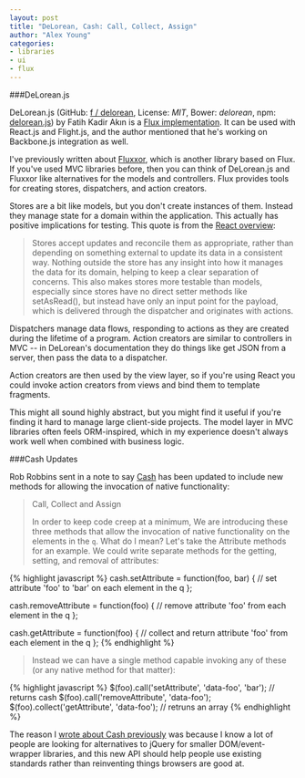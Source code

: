 ```yaml
---
layout: post
title: "DeLorean, Cash: Call, Collect, Assign"
author: "Alex Young"
categories:
- libraries
- ui
- flux
---
```


###DeLorean.js

DeLorean.js (GitHub: [f / delorean](https://github.com/f/delorean), License: _MIT_, Bower: _delorean_, npm: [delorean.js](https://www.npmjs.org/package/delorean.js)) by Fatih Kadir Akın is a [Flux implementation](http://facebook.github.io/react/docs/flux-overview.html).  It can be used with React.js and Flight.js, and the author mentioned that he's working on Backbone.js integration as well.

I've previously written about [Fluxxor](http://dailyjs.com/2014/05/27/flux/), which is another library based on Flux.  If you've used MVC libraries before, then you can think of DeLorean.js and Fluxxor like alternatives for the models and controllers.  Flux provides tools for creating stores, dispatchers, and action creators.

Stores are a bit like models, but you don't create instances of them.  Instead they manage state for a domain within the application.  This actually has positive implications for testing.  This quote is from the [React overview](http://facebook.github.io/react/docs/flux-overview.html):

> Stores accept updates and reconcile them as appropriate, rather than depending on something external to update its data in a consistent way. Nothing outside the store has any insight into how it manages the data for its domain, helping to keep a clear separation of concerns. This also makes stores more testable than models, especially since stores have no direct setter methods like setAsRead(), but instead have only an input point for the payload, which is delivered through the dispatcher and originates with actions.

Dispatchers manage data flows, responding to actions as they are created during the lifetime of a program.  Action creators are similar to controllers in MVC -- in DeLorean's documentation they do things like get JSON from a server, then pass the data to a dispatcher.

Action creators are then used by the view layer, so if you're using React you could invoke action creators from views and bind them to template fragments.

This might all sound highly abstract, but you might find it useful if you're finding it hard to manage large client-side projects.  The model layer in MVC libraries often feels ORM-inspired, which in my experience doesn't always work well when combined with business logic.

###Cash Updates

Rob Robbins sent in a note to say [Cash](https://github.com/sudo-js/cash) has been updated to include new methods for allowing the invocation of native functionality:

> Call, Collect and Assign
>
> In order to keep code creep at a minimum, We are introducing these three methods that allow the invocation of native functionality on the elements in the `q`. What do I mean? Let's take the Attribute methods for an example. We could write separate methods for the getting, setting, and removal of attributes:

{% highlight javascript %}
cash.setAttribute = function(foo, bar) {
  // set attribute 'foo' to 'bar' on each element in the q 
};

cash.removeAttribute = function(foo) {
  // remove attribute 'foo' from each element in the q 
};

cash.getAttribute = function(foo) {
  // collect and return attribute 'foo' from each element in the q 
};
{% endhighlight %}

> Instead we can have a single method capable invoking any of these (or any native method for that matter):

{% highlight javascript %}
$(foo).call('setAttribute', 'data-foo', 'bar'); // returns cash
$(foo).call('removeAttribute', 'data-foo');
$(foo).collect('getAttribute', 'data-foo'); // retruns an array
{% endhighlight %}

The reason I [wrote about Cash previously](http://dailyjs.com/2014/07/17/cash/) was because I know a lot of people are looking for alternatives to jQuery for smaller DOM/event-wrapper libraries, and this new API should help people use existing standards rather than reinventing things browsers are good at.
